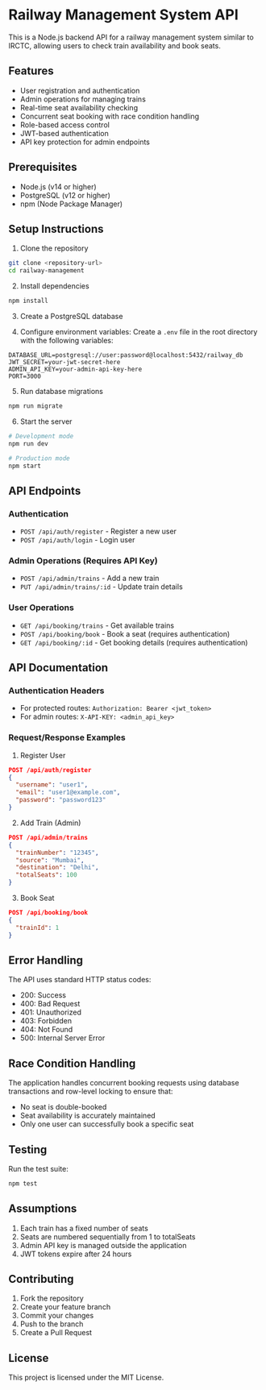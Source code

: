 # Railway Management System API

This is a Node.js backend API for a railway management system similar to IRCTC, allowing users to check train availability and book seats.

## Features

- User registration and authentication
- Admin operations for managing trains
- Real-time seat availability checking
- Concurrent seat booking with race condition handling
- Role-based access control
- JWT-based authentication
- API key protection for admin endpoints

## Prerequisites

- Node.js (v14 or higher)
- PostgreSQL (v12 or higher)
- npm (Node Package Manager)

## Setup Instructions

1. Clone the repository
```bash
git clone <repository-url>
cd railway-management
```

2. Install dependencies
```bash
npm install
```

3. Create a PostgreSQL database

4. Configure environment variables:
Create a `.env` file in the root directory with the following variables:
```
DATABASE_URL=postgresql://user:password@localhost:5432/railway_db
JWT_SECRET=your-jwt-secret-here
ADMIN_API_KEY=your-admin-api-key-here
PORT=3000
```

5. Run database migrations
```bash
npm run migrate
```

6. Start the server
```bash
# Development mode
npm run dev

# Production mode
npm start
```

## API Endpoints

### Authentication
- `POST /api/auth/register` - Register a new user
- `POST /api/auth/login` - Login user

### Admin Operations (Requires API Key)
- `POST /api/admin/trains` - Add a new train
- `PUT /api/admin/trains/:id` - Update train details

### User Operations
- `GET /api/booking/trains` - Get available trains
- `POST /api/booking/book` - Book a seat (requires authentication)
- `GET /api/booking/:id` - Get booking details (requires authentication)

## API Documentation

### Authentication Headers
- For protected routes: `Authorization: Bearer <jwt_token>`
- For admin routes: `X-API-KEY: <admin_api_key>`

### Request/Response Examples

1. Register User
```json
POST /api/auth/register
{
  "username": "user1",
  "email": "user1@example.com",
  "password": "password123"
}
```

2. Add Train (Admin)
```json
POST /api/admin/trains
{
  "trainNumber": "12345",
  "source": "Mumbai",
  "destination": "Delhi",
  "totalSeats": 100
}
```

3. Book Seat
```json
POST /api/booking/book
{
  "trainId": 1
}
```

## Error Handling

The API uses standard HTTP status codes:
- 200: Success
- 400: Bad Request
- 401: Unauthorized
- 403: Forbidden
- 404: Not Found
- 500: Internal Server Error

## Race Condition Handling

The application handles concurrent booking requests using database transactions and row-level locking to ensure that:
- No seat is double-booked
- Seat availability is accurately maintained
- Only one user can successfully book a specific seat

## Testing

Run the test suite:
```bash
npm test
```

## Assumptions

1. Each train has a fixed number of seats
2. Seats are numbered sequentially from 1 to totalSeats
3. Admin API key is managed outside the application
4. JWT tokens expire after 24 hours

## Contributing

1. Fork the repository
2. Create your feature branch
3. Commit your changes
4. Push to the branch
5. Create a Pull Request

## License

This project is licensed under the MIT License.
